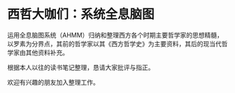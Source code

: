 # 西哲大咖们：系统全息脑图
运用全息脑图系统（AHMM）归纳和整理西方各个时期主要哲学家的思想精髓，以罗素为分界点，其前的哲学家以其《西方哲学史》为主要资料，其后的现当代哲学家由其他资料补充。

根据本人以往的读书笔记整理，恳请大家批评与指正。

欢迎有兴趣的朋友加入整理工作。
